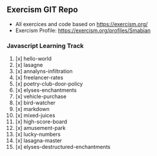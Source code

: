 ## Exercism GIT Repo

* All exercices and code based on https://exercism.org/ 
* Exercism Profile: https://exercism.org/profiles/Smabian 

### Javascript Learning Track

1. [x] hello-world
2. [x] lasagne
3. [x] annalyns-infiltration
4. [x] freelancer-rates
5. [x] poetry-club-door-policy
6. [x] elyses-enchantments
7. [x] vehicle-purchase
8. [x] bird-watcher
9. [x] markdown
10. [x] mixed-juices
11. [x] high-score-board
12. [x] amusement-park
13. [x] lucky-numbers
14. [x] lasagna-master 
15. [x] elyses-destructured-enchantments 